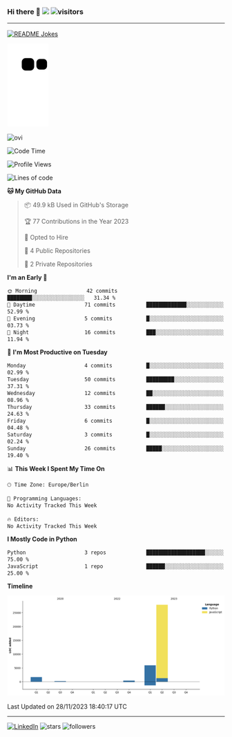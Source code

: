 


### Hi there 👋 ![](https://komarev.com/ghpvc/?username=LinusOlofsson-maker) ![visitors](https://visitor-badge.laobi.icu/badge?page_id=LinusOlofsson-maker)
---
<a href="https://readme-jokes.vercel.app"> <img align="center" src="https://readme-jokes.vercel.app/api" alt="README Jokes"></a>

![Snake animation](https://github.com/madushadhanushka/github-readme/blob/output/github-contribution-snake.svg)

<img src="https://github-readme-stats.vercel.app/api/top-langs?username=LinusOlofsson-maker&show_icons=true&locale=en&layout=compact&theme=chartreuse-dark" alt="ovi" />

<!--START_SECTION:waka-->
![Code Time](http://img.shields.io/badge/Code%20Time-16%20hrs%2028%20mins-blue)

![Profile Views](http://img.shields.io/badge/Profile%20Views-0-blue)

![Lines of code](https://img.shields.io/badge/From%20Hello%20World%20I%27ve%20Written-36.1%20thousand%20lines%20of%20code-blue)

**🐱 My GitHub Data** 

> 📦 49.9 kB Used in GitHub's Storage 
 > 
> 🏆 77 Contributions in the Year 2023
 > 
> 💼 Opted to Hire
 > 
> 📜 4 Public Repositories 
 > 
> 🔑 2 Private Repositories 
 > 
**I'm an Early 🐤** 

```text
🌞 Morning                42 commits          ████████░░░░░░░░░░░░░░░░░   31.34 % 
🌆 Daytime                71 commits          █████████████░░░░░░░░░░░░   52.99 % 
🌃 Evening                5 commits           █░░░░░░░░░░░░░░░░░░░░░░░░   03.73 % 
🌙 Night                  16 commits          ███░░░░░░░░░░░░░░░░░░░░░░   11.94 % 
```
📅 **I'm Most Productive on Tuesday** 

```text
Monday                   4 commits           █░░░░░░░░░░░░░░░░░░░░░░░░   02.99 % 
Tuesday                  50 commits          █████████░░░░░░░░░░░░░░░░   37.31 % 
Wednesday                12 commits          ██░░░░░░░░░░░░░░░░░░░░░░░   08.96 % 
Thursday                 33 commits          ██████░░░░░░░░░░░░░░░░░░░   24.63 % 
Friday                   6 commits           █░░░░░░░░░░░░░░░░░░░░░░░░   04.48 % 
Saturday                 3 commits           █░░░░░░░░░░░░░░░░░░░░░░░░   02.24 % 
Sunday                   26 commits          █████░░░░░░░░░░░░░░░░░░░░   19.40 % 
```


📊 **This Week I Spent My Time On** 

```text
🕑︎ Time Zone: Europe/Berlin

💬 Programming Languages: 
No Activity Tracked This Week

🔥 Editors: 
No Activity Tracked This Week
```

**I Mostly Code in Python** 

```text
Python                   3 repos             ███████████████████░░░░░░   75.00 % 
JavaScript               1 repo              ██████░░░░░░░░░░░░░░░░░░░   25.00 % 
```



**Timeline**

![Lines of Code chart](https://raw.githubusercontent.com/LinusOlofsson-maker/LinusOlofsson-maker/main/assets/bar_graph.png)


 Last Updated on 28/11/2023 18:40:17 UTC
<!--END_SECTION:waka-->








---
<a href="https://www.linkedin.com/in/linus-olofsson-/" target="_blank"> <img src="https://img.shields.io/badge/LinkedIn-%230077B5.svg?&style=flat-square&logo=linkedin&logoColor=white" alt="LinkedIn"></a> <img src="https://img.shields.io/github/stars/LinusOlofsson-maker?label=Stars" alt="stars"> <img alt="followers" title="Follow me on Github" src="https://img.shields.io/github/followers/LinusOlofsson-maker?color=236ad3&style=for-the-badge&logo=github&label=Follow"/>



<!--
**LinusOlofsson-maker/LinusOlofsson-maker** is a ✨ _special_ ✨ repository because its `README.md` (this file) appears on your GitHub profile.

![Current UTC time](https://jojoee.jojoee.com/api/utcnowgif?utcnow)
Here are some ideas to get you started:

- 🔭 I’m currently working on ...
- 🌱 I’m currently learning ...
- 👯 I’m looking to collaborate on ...
- 🤔 I’m looking for help with ...
- 💬 Ask me about ...
- 📫 How to reach me: ...
- 😄 Pronouns: ...
- ⚡ Fun fact: ...
-->

